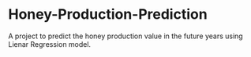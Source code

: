 # Honey-Production-Prediction

A project to predict the honey production value in the future years using Lienar Regression model.

